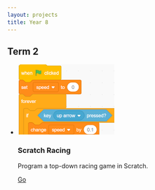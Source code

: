 ```yaml
---
layout: projects
title: Year 8
---
```



## Term 2

<ul class="projects">

<li>
	<img src="ScratchRacing/flavour.png" alt="Scratch Racing">
	<h3>Scratch Racing</h3>
	<p>Program a top-down racing game in Scratch.</p>
	<a href="ScratchRacing/">
		Go
	</a>
</li>

</ul>